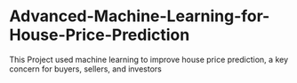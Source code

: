 # Advanced-Machine-Learning-for-House-Price-Prediction
This Project used machine learning to improve house price prediction, a key concern for buyers, sellers, and investors
